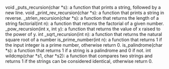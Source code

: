 void _puts_recursion(char *s): a function that prints a string, followed by a new line.
void _print_rev_recursion(char *s): a function that prints a string in reverse.
_strlen_recursion(char *s): a function that returns the length of a string
factorial(int n): a function that returns the factorial of a given number.
_pow_recursion(int x, int y): a function that returns the value of x raised to the power of y.
int _sqrt_recursion(int n): a function that returns the natural square root of a number
is_prime_number(int n): a function that returns 1 if the input integer is a prime number, otherwise return 0.
is_palindrome(char *s): a function that returns 1 if a string is a palindrome and 0 if not.
int wildcmp(char *s1, char *s2):  a function that compares two strings and returns 1 if the strings can be considered identical, otherwise return 0.


